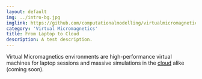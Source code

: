 ```yaml
---
layout: default
img: ../intro-bg.jpg
imglink: https://github.com/computationalmodelling/virtualmicromagnetics/issues/40
category: 'Virtual Micromagnetics'
title: From Laptop to Cloud
description: A test description.
---
```


Virtual Micromagnetics environments are high-performance virtual machines for
laptop sessions and massive simulations in the
[cloud](https://www.digitalocean.com/) alike (coming soon).